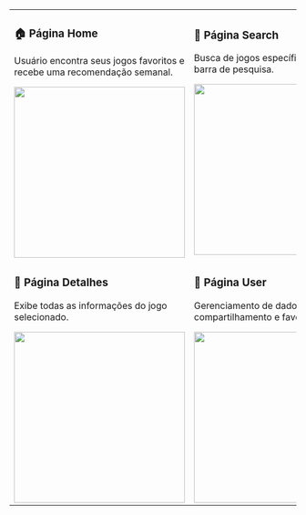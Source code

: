 <table>
  <tr>
    <td>
      <h3>🏠 Página Home</h3>
      <p>Usuário encontra seus jogos favoritos e recebe uma recomendação semanal.</p>
      <img width="300" src="https://github.com/user-attachments/assets/93f64f73-2fb4-43fd-aee9-0615871fbc33" />
    </td>
    <td>
      <h3>🔎 Página Search</h3>
      <p>Busca de jogos específicos através da barra de pesquisa.</p>
      <img width="300" src="https://github.com/user-attachments/assets/60fcd154-7b0c-4088-9649-94f4f990e5cd" />
    </td>
  </tr>
  <tr>
    <td>
      <h3>📖 Página Detalhes</h3>
      <p>Exibe todas as informações do jogo selecionado.</p>
      <img width="300" src="https://github.com/user-attachments/assets/1a702cc1-d706-440f-9425-1adb688fdcf5" />
    </td>
    <td>
      <h3>👤 Página User</h3>
      <p>Gerenciamento de dados do usuário, compartilhamento e favoritos.</p>
      <img width="300" src="https://github.com/user-attachments/assets/c8f260f6-b551-4dfe-80dd-1336f1e9d393" />
    </td>
  </tr>
</table>
